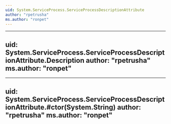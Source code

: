 ```yaml
---
uid: System.ServiceProcess.ServiceProcessDescriptionAttribute
author: "rpetrusha"
ms.author: "ronpet"
---
```


---
uid: System.ServiceProcess.ServiceProcessDescriptionAttribute.Description
author: "rpetrusha"
ms.author: "ronpet"
---

---
uid: System.ServiceProcess.ServiceProcessDescriptionAttribute.#ctor(System.String)
author: "rpetrusha"
ms.author: "ronpet"
---
